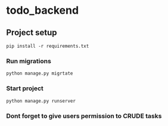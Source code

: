 # todo_backend

## Project setup
```
pip install -r requirements.txt
```

### Run migrations 
```
python manage.py migrtate
```

### Start project
```
python manage.py runserver
```

### Dont forget to give users permission to CRUDE tasks
